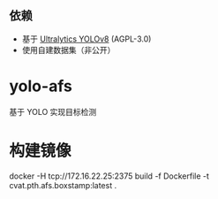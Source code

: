 ## 依赖

- 基于 [Ultralytics YOLOv8](https://github.com/ultralytics/ultralytics) (AGPL-3.0)
- 使用自建数据集（非公开）

# yolo-afs

基于 YOLO 实现目标检测


# 构建镜像
docker -H tcp://172.16.22.25:2375 build -f Dockerfile -t cvat.pth.afs.boxstamp:latest .